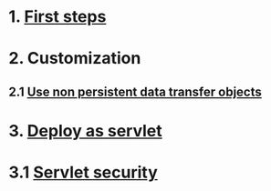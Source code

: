 # 1. [First steps](GetStarted.md)
# 2. Customization
## 2.1 [Use non persistent data transfer objects](DTOs.md)
# 3. [Deploy as servlet](AsWar.md)
# 3.1 [Servlet security](ServletSecurity.md)
